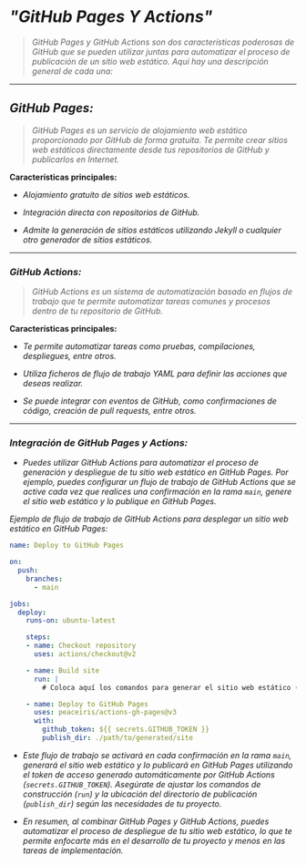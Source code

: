 <!-- Autor: Daniel Benjamin Perez Morales -->
<!-- GitHub: https://github.com/DanielBenjaminPerezMoralesDev13 -->
<!-- GitLab: https://gitlab.com/DanielBenjaminPerezMoralesDev13 -->
<!-- Correo electrónico: danielperezdev@proton.me -->

# ***"GitHub Pages Y Actions"***

> *GitHub Pages y GitHub Actions son dos características poderosas de GitHub que se pueden utilizar juntas para automatizar el proceso de publicación de un sitio web estático. Aquí hay una descripción general de cada una:*

---

## ***GitHub Pages:***

> *GitHub Pages es un servicio de alojamiento web estático proporcionado por GitHub de forma gratuita. Te permite crear sitios web estáticos directamente desde tus repositorios de GitHub y publicarlos en Internet.*

**Características principales:**

- *Alojamiento gratuito de sitios web estáticos.*

- *Integración directa con repositorios de GitHub.*

- *Admite la generación de sitios estáticos utilizando Jekyll o cualquier otro generador de sitios estáticos.*

---

### ***GitHub Actions:***

> *GitHub Actions es un sistema de automatización basado en flujos de trabajo que te permite automatizar tareas comunes y procesos dentro de tu repositorio de GitHub.*

**Características principales:**

- *Te permite automatizar tareas como pruebas, compilaciones, despliegues, entre otros.*

- *Utiliza ficheros de flujo de trabajo YAML para definir las acciones que deseas realizar.*

- *Se puede integrar con eventos de GitHub, como confirmaciones de código, creación de pull requests, entre otros.*

---

### ***Integración de GitHub Pages y Actions:***

- *Puedes utilizar GitHub Actions para automatizar el proceso de generación y despliegue de tu sitio web estático en GitHub Pages. Por ejemplo, puedes configurar un flujo de trabajo de GitHub Actions que se active cada vez que realices una confirmación en la rama `main`, genere el sitio web estático y lo publique en GitHub Pages.*

*Ejemplo de flujo de trabajo de GitHub Actions para desplegar un sitio web estático en GitHub Pages:*

```yaml
name: Deploy to GitHub Pages

on:
  push:
    branches:
      - main

jobs:
  deploy:
    runs-on: ubuntu-latest

    steps:
    - name: Checkout repository
      uses: actions/checkout@v2

    - name: Build site
      run: |
        # Coloca aquí los comandos para generar el sitio web estático (por ejemplo, npm run build, hugo, jekyll, etc.)

    - name: Deploy to GitHub Pages
      uses: peaceiris/actions-gh-pages@v3
      with:
        github_token: ${{ secrets.GITHUB_TOKEN }}
        publish_dir: ./path/to/generated/site
```

- *Este flujo de trabajo se activará en cada confirmación en la rama `main`, generará el sitio web estático y lo publicará en GitHub Pages utilizando el token de acceso generado automáticamente por GitHub Actions (`secrets.GITHUB_TOKEN`). Asegúrate de ajustar los comandos de construcción (`run`) y la ubicación del directorio de publicación (`publish_dir`) según las necesidades de tu proyecto.*

- *En resumen, al combinar GitHub Pages y GitHub Actions, puedes automatizar el proceso de despliegue de tu sitio web estático, lo que te permite enfocarte más en el desarrollo de tu proyecto y menos en las tareas de implementación.*
